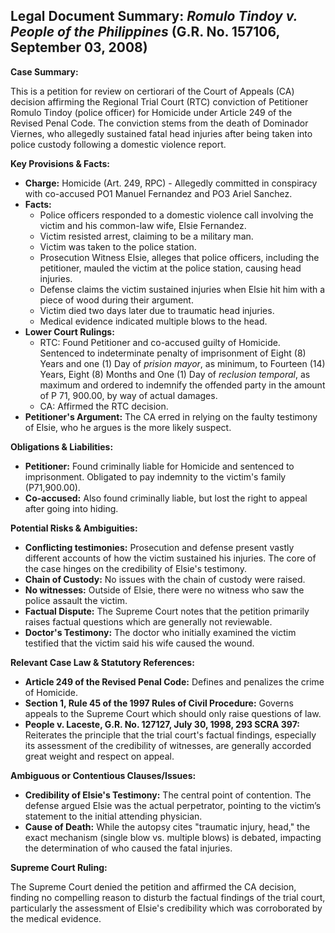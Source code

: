 ## Legal Document Summary: *Romulo Tindoy v. People of the Philippines* (G.R. No. 157106, September 03, 2008)

**Case Summary:**

This is a petition for review on certiorari of the Court of Appeals (CA) decision affirming the Regional Trial Court (RTC) conviction of Petitioner Romulo Tindoy (police officer) for Homicide under Article 249 of the Revised Penal Code. The conviction stems from the death of Dominador Viernes, who allegedly sustained fatal head injuries after being taken into police custody following a domestic violence report.

**Key Provisions & Facts:**

*   **Charge:** Homicide (Art. 249, RPC) - Allegedly committed in conspiracy with co-accused PO1 Manuel Fernandez and PO3 Ariel Sanchez.
*   **Facts:**
    *   Police officers responded to a domestic violence call involving the victim and his common-law wife, Elsie Fernandez.
    *   Victim resisted arrest, claiming to be a military man.
    *   Victim was taken to the police station.
    *   Prosecution Witness Elsie, alleges that police officers, including the petitioner, mauled the victim at the police station, causing head injuries.
    *   Defense claims the victim sustained injuries when Elsie hit him with a piece of wood during their argument.
    *   Victim died two days later due to traumatic head injuries.
    *   Medical evidence indicated multiple blows to the head.
*   **Lower Court Rulings:**
    *   RTC: Found Petitioner and co-accused guilty of Homicide. Sentenced to indeterminate penalty of imprisonment of Eight (8) Years and one (1) Day of *prision mayor*, as minimum, to Fourteen (14) Years, Eight (8) Months and One (1) Day of *reclusion temporal*, as maximum and ordered to indemnify the offended party in the amount of P 71, 900.00, by way of actual damages.
    *   CA: Affirmed the RTC decision.
*   **Petitioner's Argument:** The CA erred in relying on the faulty testimony of Elsie, who he argues is the more likely suspect.

**Obligations & Liabilities:**

*   **Petitioner:** Found criminally liable for Homicide and sentenced to imprisonment. Obligated to pay indemnity to the victim's family (P71,900.00).
*   **Co-accused:** Also found criminally liable, but lost the right to appeal after going into hiding.

**Potential Risks & Ambiguities:**

*   **Conflicting testimonies:** Prosecution and defense present vastly different accounts of how the victim sustained his injuries. The core of the case hinges on the credibility of Elsie's testimony.
*   **Chain of Custody:** No issues with the chain of custody were raised.
*   **No witnesses:** Outside of Elsie, there were no witness who saw the police assault the victim.
*   **Factual Dispute:** The Supreme Court notes that the petition primarily raises factual questions which are generally not reviewable.
*   **Doctor's Testimony:** The doctor who initially examined the victim testified that the victim said his wife caused the wound.

**Relevant Case Law & Statutory References:**

*   **Article 249 of the Revised Penal Code:** Defines and penalizes the crime of Homicide.
*   **Section 1, Rule 45 of the 1997 Rules of Civil Procedure:**  Governs appeals to the Supreme Court which should only raise questions of law.
*   **People v. Laceste, G.R. No. 127127, July 30, 1998, 293 SCRA 397:**  Reiterates the principle that the trial court's factual findings, especially its assessment of the credibility of witnesses, are generally accorded great weight and respect on appeal.

**Ambiguous or Contentious Clauses/Issues:**

*   **Credibility of Elsie's Testimony:**  The central point of contention.  The defense argued Elsie was the actual perpetrator, pointing to the victim’s statement to the initial attending physician.
*   **Cause of Death:** While the autopsy cites "traumatic injury, head," the exact mechanism (single blow vs. multiple blows) is debated, impacting the determination of who caused the fatal injuries.

**Supreme Court Ruling:**

The Supreme Court denied the petition and affirmed the CA decision, finding no compelling reason to disturb the factual findings of the trial court, particularly the assessment of Elsie's credibility which was corroborated by the medical evidence.
